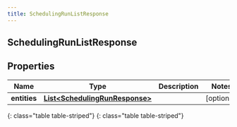 ```yaml
---
title: SchedulingRunListResponse
---
```

## SchedulingRunListResponse


## Properties

| Name | Type | Description | Notes |
| ------------ | ------------- | ------------- | ------------- |
| **entities** | [**List&lt;SchedulingRunResponse&gt;**](SchedulingRunResponse.html) |  |  [optional] |
{: class="table table-striped"}
{: class="table table-striped"}


